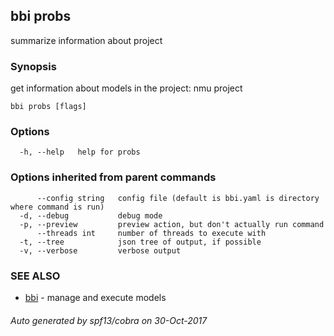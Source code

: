 ## bbi probs

summarize information about project

### Synopsis


get information about models in the project: 
nmu project
 

```
bbi probs [flags]
```

### Options

```
  -h, --help   help for probs
```

### Options inherited from parent commands

```
      --config string   config file (default is bbi.yaml is directory where command is run)
  -d, --debug           debug mode
  -p, --preview         preview action, but don't actually run command
      --threads int     number of threads to execute with
  -t, --tree            json tree of output, if possible
  -v, --verbose         verbose output
```

### SEE ALSO
* [bbi](bbi.md)	 - manage and execute models

###### Auto generated by spf13/cobra on 30-Oct-2017

